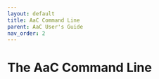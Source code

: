 ```yaml
---
layout: default
title: AaC Command Line
parent: AaC User's Guide
nav_order: 2
---
```


# The AaC Command Line